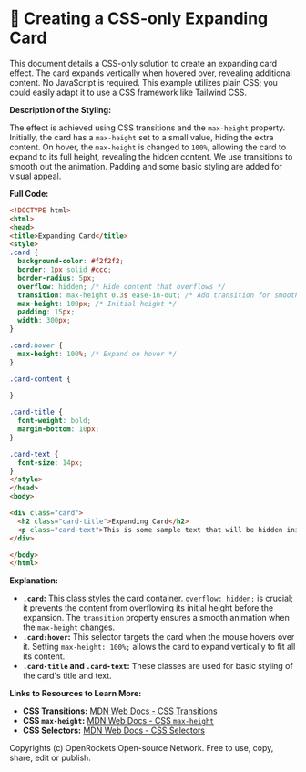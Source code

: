 # 🐞 Creating a CSS-only Expanding Card


This document details a CSS-only solution to create an expanding card effect.  The card expands vertically when hovered over, revealing additional content.  No JavaScript is required.  This example utilizes plain CSS; you could easily adapt it to use a CSS framework like Tailwind CSS.

**Description of the Styling:**

The effect is achieved using CSS transitions and the `max-height` property. Initially, the card has a `max-height` set to a small value, hiding the extra content. On hover, the `max-height` is changed to `100%`, allowing the card to expand to its full height, revealing the hidden content.  We use transitions to smooth out the animation.  Padding and some basic styling are added for visual appeal.

**Full Code:**

```html
<!DOCTYPE html>
<html>
<head>
<title>Expanding Card</title>
<style>
.card {
  background-color: #f2f2f2;
  border: 1px solid #ccc;
  border-radius: 5px;
  overflow: hidden; /* Hide content that overflows */
  transition: max-height 0.3s ease-in-out; /* Add transition for smooth animation */
  max-height: 100px; /* Initial height */
  padding: 15px;
  width: 300px;
}

.card:hover {
  max-height: 100%; /* Expand on hover */
}

.card-content {
  
}

.card-title {
  font-weight: bold;
  margin-bottom: 10px;
}

.card-text {
  font-size: 14px;
}
</style>
</head>
<body>

<div class="card">
  <h2 class="card-title">Expanding Card</h2>
  <p class="card-text">This is some sample text that will be hidden initially. The card will expand to show this text when you hover over it. This is a longer paragraph to demonstrate the expanding effect more clearly.</p>
</div>

</body>
</html>
```

**Explanation:**

* **`.card`:** This class styles the card container.  `overflow: hidden;` is crucial; it prevents the content from overflowing its initial height before the expansion. The `transition` property ensures a smooth animation when the `max-height` changes.
* **`.card:hover`:** This selector targets the card when the mouse hovers over it.  Setting `max-height: 100%;` allows the card to expand vertically to fit all its content.
* **`.card-title` and `.card-text`:** These classes are used for basic styling of the card's title and text.


**Links to Resources to Learn More:**

* **CSS Transitions:** [MDN Web Docs - CSS Transitions](https://developer.mozilla.org/en-US/docs/Web/CSS/transition)
* **CSS `max-height`:** [MDN Web Docs - CSS `max-height`](https://developer.mozilla.org/en-US/docs/Web/CSS/max-height)
* **CSS Selectors:** [MDN Web Docs - CSS Selectors](https://developer.mozilla.org/en-US/docs/Web/CSS/CSS_Selectors)

Copyrights (c) OpenRockets Open-source Network. Free to use, copy, share, edit or publish.

